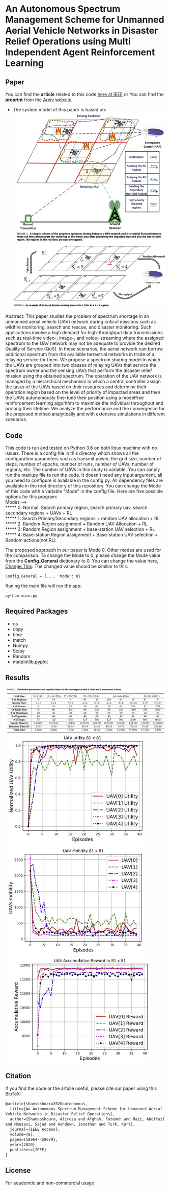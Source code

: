 # An Autonomous Spectrum Management Scheme for Unmanned Aerial Vehicle Networks in Disaster Relief Operations using Multi Independent Agent Reinforcement Learning

## Paper
You can find the **article** related to this code [here at IEEE](https://ieeexplore.ieee.org/abstract/document/9046033) or
You can find the **preprint** from the [Arxiv website](https://arxiv.org/pdf/1911.11343.pdf).

* The system model of this paper is based on:
![Alt text](/images/system.JPG)
![Alt text](/images/system2.JPG)

Abstract: This paper studies the problem of spectrum shortage in an unmanned aerial vehicle (UAV) network during critical missions such as wildfire monitoring, search and rescue, and disaster monitoring. Such applications involve a high demand for high-throughput data transmissions such as real-time video-, image-, and voice- streaming where the assigned spectrum to the UAV network may not be adequate to provide the desired Quality of Service (QoS). In these scenarios, the aerial network can borrow additional spectrum from the available terrestrial networks in trade of a relaying service for them. We propose a spectrum sharing model in which the UAVs are grouped into two classes of relaying UAVs that service the spectrum owner and the sensing UAVs that perform the disaster relief mission using the obtained spectrum. The operation of the UAV network is managed by a hierarchical mechanism in which a central controller assign the tasks of the UAVs based on their resources and determine their operation region based on the level of priority of impacted areas and then the UAVs autonomously fine-tune their position using a modelfree reinforcement learning algorithm to maximize the individual throughput and prolong their lifetime. We analyze the performance and the convergence for the proposed method analytically and with extensive simulations in different scenarios.

## Code
This code is run and tested on Python 3.6 on both linux machine with no issues. There is a config file in this directoy which shows all the configuration parameters such as transmit power, the grid size, number of steps, number of epochs, number of runs, number of UAVs, number of regions, etc. The number of UAVs in this study is variable. You can simply run the main.py file to run the code. It doesn't need any input argument, all you need to configure is available in the config.py. All dependency files are available in the root directory of this repository. You can change the Mode of this code with a variable "Mode" in the config file. Here are five possible options for this program:<br/>
  Modes ==> <br/>
  *****            0: Normal: Search primary region, search primary uav, search secondary regions + UAVs + RL<br/>
  *****            1: Search Primary/Secondary regions + random UAV allocation + RL<br/>
  *****            2: Random Region assignment + Random UAV Allocation + RL<br/>
  *****            3: Random Region assignment + base-station UAV selection + RL<br/>
  *****            4: Base-station Region assignment + Base-station UAV selection + Random actions(not RL)<br/>

The proposed approach in our paper is Mode 0. Other modes are used for the comparison. To change the Mode to 0, please change the Mode value from the **Config_General** dictionary to 0. You can change the value here, [Change This](https://github.com/AlirezaShamsoshoara/Multi-Independent-Agent-Reinforcement-Learning-UAV-Autonomous-Spectrum-QLearning/blob/6f3c7603f2561d992d46b9a1d1b896bd3d8d84ab/config.py#L9). The changed value should be similiar to this:
```
Config_General = {..., 'Mode': 0}
```
Runing the main file will run the app:

```
python main.py
```

## Required Packages
* os
* copy
* time
* match
* Numpy
* Scipy
* Random
* matplotlib.pyplot

## Results
![Alt text](/images/result1.JPG)
![Alt text](/images/result2.JPG)
![Alt text](/images/result3.JPG)
![Alt text](/images/result4.JPG)



## Citation
If you find the code or the article useful, please cite our paper using this BibTeX:
```
@article{shamsoshoara2020autonomous,
  title={An Autonomous Spectrum Management Scheme for Unmanned Aerial Vehicle Networks in Disaster Relief Operations},
  author={Shamsoshoara, Alireza and Afghah, Fatemeh and Razi, Abolfazl and Mousavi, Sajad and Ashdown, Jonathan and Turk, Kurt},
  journal={IEEE Access},
  volume={8},
  pages={58064--58079},
  year={2020},
  publisher={IEEE}
}
```

## License
For academtic and non-commercial usage 
